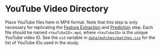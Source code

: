 # YouTube Video Directory
Place YouTube files here in MP4 format. Note that this step is only necessary for replicating the [Feature Extraction](../README-FE.md#Feature-Extraction) and [Prediction](../README-PR.md#Prediction) step. Each file should be named `<YouTubeID>.mp4`, where `<YouTubeID>` is the unique YouTube video ID. See the `uid` variable in [`data/matches/matches.csv`](../matches/matches.csv) for the list of YouTube IDs used in the study. 
